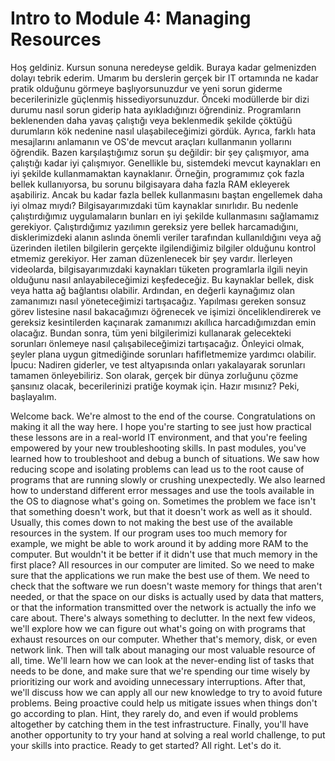 # Intro to Module 4: Managing Resources

Hoş geldiniz. Kursun sonuna neredeyse geldik. Buraya kadar gelmenizden dolayı tebrik ederim. Umarım bu derslerin gerçek bir IT ortamında ne kadar pratik olduğunu görmeye başlıyorsunuzdur ve yeni sorun giderme becerilerinizle güçlenmiş hissediyorsunuzdur. Önceki modüllerde bir dizi durumu nasıl sorun giderip hata ayıkladığınızı öğrendiniz. Programların beklenenden daha yavaş çalıştığı veya beklenmedik şekilde çöktüğü durumların kök nedenine nasıl ulaşabileceğimizi gördük. Ayrıca, farklı hata mesajlarını anlamanın ve OS'de mevcut araçları kullanmanın yollarını öğrendik. Bazen karşılaştığımız sorun şu değildir: bir şey çalışmıyor, ama çalıştığı kadar iyi çalışmıyor. Genellikle bu, sistemdeki mevcut kaynakları en iyi şekilde kullanmamaktan kaynaklanır. Örneğin, programımız çok fazla bellek kullanıyorsa, bu sorunu bilgisayara daha fazla RAM ekleyerek aşabiliriz. Ancak bu kadar fazla bellek kullanmasını baştan engellemek daha iyi olmaz mıydı? Bilgisayarımızdaki tüm kaynaklar sınırlıdır. Bu nedenle çalıştırdığımız uygulamaların bunları en iyi şekilde kullanmasını sağlamamız gerekiyor. Çalıştırdığımız yazılımın gereksiz yere bellek harcamadığını, disklerimizdeki alanın aslında önemli veriler tarafından kullanıldığını veya ağ üzerinden iletilen bilgilerin gerçekte ilgilendiğimiz bilgiler olduğunu kontrol etmemiz gerekiyor. Her zaman düzenlenecek bir şey vardır. İlerleyen videolarda, bilgisayarımızdaki kaynakları tüketen programlarla ilgili neyin olduğunu nasıl anlayabileceğimizi keşfedeceğiz. Bu kaynaklar bellek, disk veya hatta ağ bağlantısı olabilir. Ardından, en değerli kaynağımız olan zamanımızı nasıl yöneteceğimizi tartışacağız. Yapılması gereken sonsuz görev listesine nasıl bakacağımızı öğrenecek ve işimizi önceliklendirerek ve gereksiz kesintilerden kaçınarak zamanımızı akıllıca harcadığımızdan emin olacağız. Bundan sonra, tüm yeni bilgilerimizi kullanarak gelecekteki sorunları önlemeye nasıl çalışabileceğimizi tartışacağız. Önleyici olmak, şeyler plana uygun gitmediğinde sorunları hafifletmemize yardımcı olabilir. İpucu: Nadiren giderler, ve test altyapısında onları yakalayarak sorunları tamamen önleyebiliriz. Son olarak, gerçek bir dünya zorluğunu çözme şansınız olacak, becerilerinizi pratiğe koymak için. Hazır mısınız? Peki, başlayalım.

Welcome back. We're almost to the end of the course. Congratulations on making it all the way here. I hope you're starting to see just how practical these lessons are in a real-world IT environment, and that you're feeling empowered by your new troubleshooting skills. In past modules, you've learned how to troubleshoot and debug a bunch of situations. We saw how reducing scope and isolating problems can lead us to the root cause of programs that are running slowly or crushing unexpectedly. We also learned how to understand different error messages and use the tools available in the OS to diagnose what's going on. Sometimes the problem we face isn't that something doesn't work, but that it doesn't work as well as it should. Usually, this comes down to not making the best use of the available resources in the system. If our program uses too much memory for example, we might be able to work around it by adding more RAM to the computer. But wouldn't it be better if it didn't use that much memory in the first place? All resources in our computer are limited. So we need to make sure that the applications we run make the best use of them. We need to check that the software we run doesn't waste memory for things that aren't needed, or that the space on our disks is actually used by data that matters, or that the information transmitted over the network is actually the info we care about. There's always something to declutter. In the next few videos, we'll explore how we can figure out what's going on with programs that exhaust resources on our computer. Whether that's memory, disk, or even network link. Then will talk about managing our most valuable resource of all, time. We'll learn how we can look at the never-ending list of tasks that needs to be done, and make sure that we're spending our time wisely by prioritizing our work and avoiding unnecessary interruptions. After that, we'll discuss how we can apply all our new knowledge to try to avoid future problems. Being proactive could help us mitigate issues when things don't go according to plan. Hint, they rarely do, and even if would problems altogether by catching them in the test infrastructure. Finally, you'll have another opportunity to try your hand at solving a real world challenge, to put your skills into practice. Ready to get started? All right. Let's do it.
